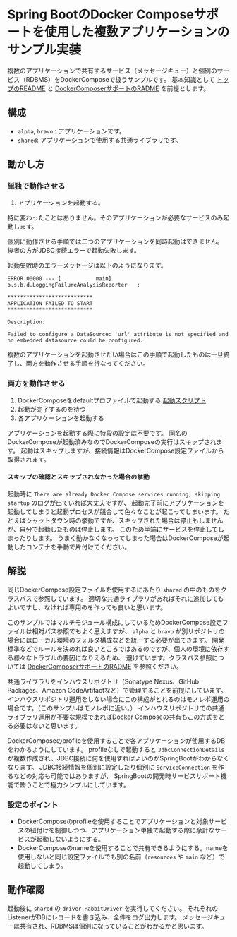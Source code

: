 # Spring BootのDocker Composeサポートを使用した複数アプリケーションのサンプル実装

複数のアプリケーションで共有するサービス（メッセージキュー）と個別のサービス（RDBMS）をDockerComposeで扱うサンプルです。
基本知識として [トップのREADME](../README.md) と [DockerComposerサポートのRADME](../docker-compose/README.md) を前提とします。

## 構成

- `alpha`, `bravo` : アプリケーションです。
- `shared`: アプリケーションで使用する共通ライブラリです。

## 動かし方

### 単独で動作させる

1. アプリケーションを起動する。

特に変わったことはありません。そのアプリケーションが必要なサービスのみ起動します。

個別に動作させる手順では二つのアプリケーションを同時起動はできません。
後者の方がJDBC接続エラーで起動失敗します。

起動失敗時のエラーメッセージは以下のようになります。

```
ERROR 00000 --- [           main] o.s.b.d.LoggingFailureAnalysisReporter   : 

***************************
APPLICATION FAILED TO START
***************************

Description:

Failed to configure a DataSource: 'url' attribute is not specified and no embedded datasource could be configured.
```

複数のアプリケーションを起動させたい場合はこの手順で起動したものは一旦終了し、両方を動作させる手順を行なってください。

### 両方を動作させる

1. DockerComposeをdefaultプロファイルで起動する [起動スクリプト](./shared/runDockerCompose.sh)
2. 起動が完了するのを待つ
3. 各アプリケーションを起動する

アプリケーションを起動する際に特段の設定は不要です。
同名のDockerComposeが起動済みなのでDockerComposeの実行はスキップされます。
起動はスキップしますが、接続情報はDockerCompose設定ファイルから取得されます。

#### スキップの確認とスキップされなかった場合の挙動

起動時に `There are already Docker Compose services running, skipping startup` のログが出ていれば大丈夫ですが、
起動完了前にアプリケーションを起動してしまうと起動プロセスが競合して色々なことが起こってしまいます。
たとえばシャットダウン時の挙動ですが、スキップされた場合は停止もしませんが、自分で起動したものは停止します。
このため半端にサービスを停止してしまったりします。
うまく動かなくなっってしまった場合はDockerComposeが起動したコンテナを手動で片付けてください。

## 解説

同じDockerCompose設定ファイルを使用するにあたり `shared` の中のものをクラスパスで参照しています。
適切な共通ライブラリがあればそれに追加してもよいですし、なければ専用のを作っても良いと思います。

このサンプルではマルチモジュール構成にしているためDockerCompose設定ファイルは相対パス参照でもよく思えますが、
`alpha` と `bravo` が別リポジトリの場合にはローカル環境のフォルダ構成などを統一する必要が出てきます。
開発標準などでルールを決めれば良いところではあるのですが、個人の環境に依存する様々なトラブルの要因になりえるため、
避けています。クラスパス参照については [DockerComposerサポートのRADME](../docker-compose/README.md) を参照ください。

共通ライブラリをインハウスリポジトリ（Sonatype Nexus、GitHub Packages、Amazon CodeArtifactなど）で管理することを前提にしています。
インハウスリポジトリ運用をしない場合にこの構成がとれるのはモノレポ運用の場合です。（このサンプルはモノレポに近い。）
インハウスリポジトリでの共通ライブラリ運用が不要な規模であればDocker Composeの共有もこの方式をとる必要はないと思います。

DockerComposeのprofileを使用することで各アプリケーションが使用するDBをわかるようにしています。
profileなしで起動すると `JdbcConnectionDetails` が複数作成され、JDBC接続に何を使用すればよいのかSpringBootがわからなくなります。
JDBC接続情報を個別に設定したり個別に `ServiceConnection` を作るなどの対応も可能ではありますが、
SpringBootの開発時サービスサポート機能で賄うことで極力シンプルにしています。

### 設定のポイント

- DockerComposeのprofileを使用することでアプリケーションと対象サービスの紐付けを制御しつつ、アプリケーション単独で起動する際に余計なサービスが起動しないようにする。
- DockerComposeのnameを使用することで共有できるようにする。nameを使用しないと同じ設定ファイルでも別の名前（`resources` や `main` など）で起動してしまう。

## 動作確認

起動後に `shared` の `driver.RabbitDriver` を実行してください。
それぞれのListenerがDBにレコードを書き込み、全件をログ出力します。
メッセージキューは共有され、RDBMSは個別になっていることがわかるかと思います。
